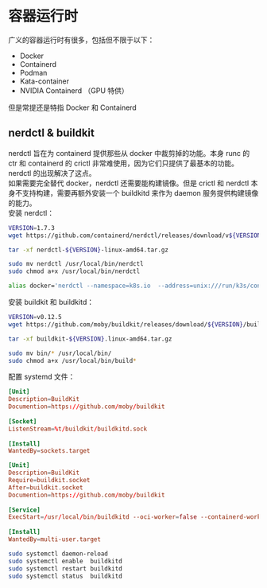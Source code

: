 
# 容器运行时
广义的容器运行时有很多，包括但不限于以下：

- Docker
- Containerd
- Podman
- Kata-container
- NVIDIA Containerd （GPU 特供）

但是常提还是特指 Docker 和 Containerd

## nerdctl & buildkit
nerdctl 旨在为 containerd 提供那些从 docker 中裁剪掉的功能。本身 runc 的 ctr 和 containerd 的 crictl 非常难使用，因为它们只提供了最基本的功能。nerdctl 的出现解决了这点。<br />如果需要完全替代 docker，nerdctl 还需要能构建镜像。但是 crictl 和 nerdctl 本身不支持构建，需要再额外安装一个 buildkitd 来作为 daemon 服务提供构建镜像的能力。<br />安装 nerdctl：
```bash
VERSION=1.7.3
wget https://github.com/containerd/nerdctl/releases/download/v${VERSION}/nerdctl-${VERSION}-linux-amd64.tar.gz

tar -xf nerdctl-${VERSION}-linux-amd64.tar.gz

sudo mv nerdctl /usr/local/bin/nerdctl
sudo chmod a+x /usr/local/bin/nerdctl
```
```bash
alias docker='nerdctl --namespace=k8s.io  --address=unix:///run/k3s/containerd/containerd.sock '
```
安装 buildkit 和 buildkitd：
```bash
VERSION=v0.12.5
wget https://github.com/moby/buildkit/releases/download/${VERSION}/buildkit-${VERSION}.linux-amd64.tar.gz

tar -xf buildkit-${VERSION}.linux-amd64.tar.gz

sudo mv bin/* /usr/local/bin/
sudo chmod a+x /usr/local/bin/build*
```
配置 systemd 文件：
```toml
[Unit]
Description=BuildKit
Documention=https://github.com/moby/buildkit
 
[Socket]
ListenStream=%t/buildkit/buildkitd.sock
 
[Install]
WantedBy=sockets.target
```
```toml
[Unit]
Description=BuildKit
Require=buildkit.socket
After=buildkit.socket
Documention=https://github.com/moby/buildkit
 
[Service]
ExecStart=/usr/local/bin/buildkitd --oci-worker=false --containerd-worker=true
 
[Install]
WantedBy=multi-user.target
```
```bash
sudo systemctl daemon-reload
sudo systemctl enable  buildkitd
sudo systemctl restart buildkitd
sudo systemctl status  buildkitd
```

